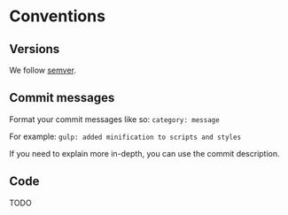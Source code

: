 # Conventions
## Versions
We follow [semver](http://semver.org).

## Commit messages
Format your commit messages like so:
`category: message`

For example:
`gulp: added minification to scripts and styles`

If you need to explain more in-depth, you can use the commit description.

## Code
TODO
